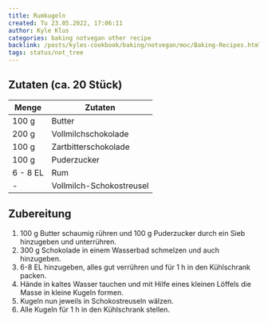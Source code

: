 ```yaml
---
title: Rumkugeln
created: Tu 23.05.2022, 17:06:11
author: Kyle Klus
categories: baking notvegan other recipe
backlink: /posts/kyles-cookbook/baking/notvegan/moc/Baking-Recipes.html
tags: status/not_tree
---
```


## Zutaten (ca. 20 Stück)

| Menge            | Zutaten                  |
| ---------------- | ------------------------ |
| 100 g             | Butter                   |
| 200 g             | Vollmilchschokolade      |
| 100 g             | Zartbitterschokolade     |
| 100 g             | Puderzucker              |
| 6 - 8 EL            | Rum                      |
| -                | Vollmilch-Schokostreusel |

## Zubereitung

1. 100 g Butter schaumig rühren und 100 g Puderzucker durch ein Sieb hinzugeben und unterrühren.
2. 300 g Schokolade in einem Wasserbad schmelzen und auch hinzugeben.
3. 6-8 EL hinzugeben, alles gut verrühren und für 1 h in den Kühlschrank packen.
4. Hände in kaltes Wasser tauchen und mit Hilfe eines kleinen Löffels die Masse in kleine Kugeln formen.
5. Kugeln nun jeweils in Schokostreuseln wälzen.
6. Alle Kugeln für 1 h in den Kühlschrank stellen.

